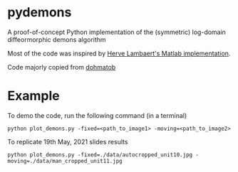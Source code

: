 # pydemons
A proof-of-concept Python implementation of the (symmetric) log-domain diffeormorphic demons algorithm

Most of the code was inspired by [Herve Lambaert's Matlab implementation](http://www.mathworks.com/matlabcentral/fileexchange/39194-diffeomorphic-log-demons-image-registration).

Code majorly copied from [dohmatob](https://github.com/dohmatob/pydemons)

Example
=======
To demo the code, run the following command (in a terminal)

    python plot_demons.py -fixed=<path_to_image1> -moving=<path_to_image2>

To replicate 19th May, 2021 slides results
```
python plot_demons.py -fixed=./data/autocropped_unit10.jpg -moving=./data/man_cropped_unit11.jpg
```
